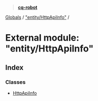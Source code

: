 > **[cq-robot](../README.md)**

[Globals](../globals.md) / ["entity/HttpApiInfo"](_entity_httpapiinfo_.md) /

# External module: "entity/HttpApiInfo"

## Index

### Classes

* [HttpApiInfo](../classes/_entity_httpapiinfo_.httpapiinfo.md)